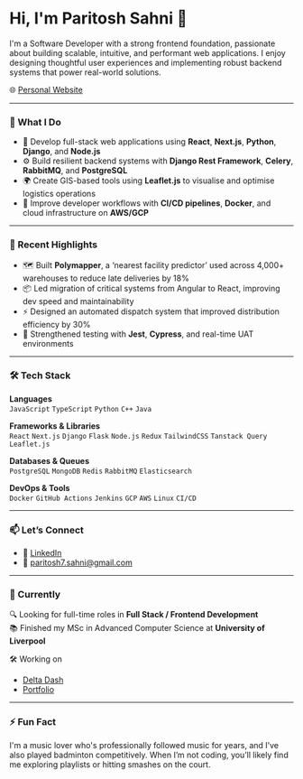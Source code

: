 # Hi, I'm Paritosh Sahni 👋

I'm a Software Developer with a strong frontend foundation, passionate about building scalable, intuitive, and performant web applications. I enjoy designing thoughtful user experiences and implementing robust backend systems that power real-world solutions.

🌐 [Personal Website](https://personal-website-nu-mauve.vercel.app/)

---

### 💼 What I Do

- 🔧 Develop full-stack web applications using **React**, **Next.js**, **Python**, **Django**, and **Node.js**
- ⚙️ Build resilient backend systems with **Django Rest Framework**, **Celery**, **RabbitMQ**, and **PostgreSQL**
- 🌍 Create GIS-based tools using **Leaflet.js** to visualise and optimise logistics operations
- 🚀 Improve developer workflows with **CI/CD pipelines**, **Docker**, and cloud infrastructure on **AWS/GCP**

---

### 📌 Recent Highlights

- 🗺️ Built **Polymapper**, a ‘nearest facility predictor’ used across 4,000+ warehouses to reduce late deliveries by 18%
- 📦 Led migration of critical systems from Angular to React, improving dev speed and maintainability
- ⚡ Designed an automated dispatch system that improved distribution efficiency by 30%
- 🧪 Strengthened testing with **Jest**, **Cypress**, and real-time UAT environments

---

### 🛠️ Tech Stack

**Languages**  
`JavaScript` `TypeScript` `Python` `C++` `Java`

**Frameworks & Libraries**  
`React` `Next.js` `Django` `Flask` `Node.js` `Redux` `TailwindCSS` `Tanstack Query` `Leaflet.js`

**Databases & Queues**  
`PostgreSQL` `MongoDB` `Redis` `RabbitMQ` `Elasticsearch`

**DevOps & Tools**  
`Docker` `GitHub Actions` `Jenkins` `GCP` `AWS` `Linux` `CI/CD`

---

### 📫 Let’s Connect

- 💼 [LinkedIn](https://www.linkedin.com/in/paritoshsahni)
- 📧 [paritosh7.sahni@gmail.com](mailto:paritosh7.sahni@gmail.com)

---

### 📌 Currently

🔍 Looking for full-time roles in **Full Stack / Frontend Development**  
📚 Finished my MSc in Advanced Computer Science at **University of Liverpool**

  🛠️ Working on
  - [Delta Dash](https://github.com/yashsoni27/delta-dash) 
  - [Portfolio](https://github.com/Paritosh7/personal-website)

---

### ⚡ Fun Fact

I'm a music lover who's professionally followed music for years, and I’ve also played badminton competitively. When I’m not coding, you’ll likely find me exploring playlists or hitting smashes on the court.



